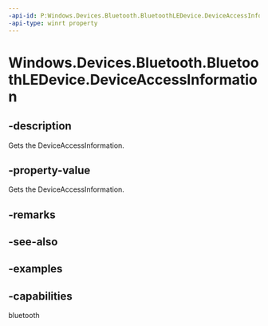 ```yaml
---
-api-id: P:Windows.Devices.Bluetooth.BluetoothLEDevice.DeviceAccessInformation
-api-type: winrt property
---
```


<!-- Property syntax.
public DeviceAccessInformation DeviceAccessInformation { get; }
-->

# Windows.Devices.Bluetooth.BluetoothLEDevice.DeviceAccessInformation

## -description
Gets the DeviceAccessInformation.

## -property-value
Gets the DeviceAccessInformation.

## -remarks

## -see-also

## -examples


## -capabilities
bluetooth
